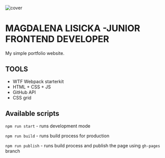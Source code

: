 ![cover](https://Magdalena-Lisicka.github.io/og-wtf.png)

# MAGDALENA LISICKA -JUNIOR FRONTEND DEVELOPER 

My simple portfolio website.

## TOOLS

- WTF Webpack starterkit
- HTML + CSS + JS
- GitHub API
- CSS grid


## Available scripts

`npm run start` - runs development mode

`npm run build` - runs build process for production

`npm run publish` - runs build process and publish the page using `gh-pages` branch

